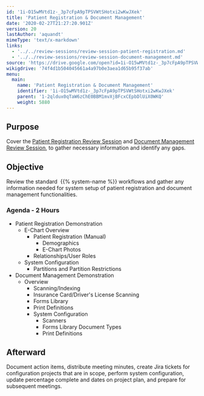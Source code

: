 ```yaml
---
id: '1i-O15wMVtd1z-_3p7cFpA9pTPSVWtSHotxi2wKwJXek'
title: 'Patient Registration & Document Management'
date: '2020-02-27T21:27:20.901Z'
version: 20
lastAuthor: 'aquandt'
mimeType: 'text/x-markdown'
links:
  - '../../review-sessions/review-session-patient-registration.md'
  - '../../review-sessions/review-session-document-management.md'
source: 'https://drive.google.com/open?id=1i-O15wMVtd1z-_3p7cFpA9pTPSVWtSHotxi2wKwJXek'
wikigdrive: '74f4d1b504045661a4a97b0e3aea1d65b95f37ab'
menu:
  main:
    name: 'Patient Registration & Document Management'
    identifier: '1i-O15wMVtd1z-_3p7cFpA9pTPSVWtSHotxi2wKwJXek'
    parent: '1-2qldux0qTaW6zChE0BBM1mvXjBFcxCEpbDlUiX0WKQ'
    weight: 5880
---
```

## Purpose  
  
Cover the [Patient Registration Review Session](../../review-sessions/review-session-patient-registration.md) and [Document Management Review Session](../../review-sessions/review-session-document-management.md), to gather necessary information and identify any gaps.
  
## Objective  
  
Review the standard  {{% system-name %}} workflows and gather any information needed for system setup of patient registration and document management functionalities.
  
### Agenda - 2 Hours  

* Patient Registration Demonstration
   * E-Chart Overview
      * Patient Registration (Manual)
         * Demographics
         * E-Chart Photos
      * Relationships/User Roles
   * System Configuration
      * Partitions and Partition Restrictions
* Document Management Demonstration
   * Overview
      * Scanning/Indexing
      * Insurance Card/Driver's License Scanning
      * Forms Library
      * Print Definitions
      * System Configuration
         * Scanners
         * Forms Library Document Types
         * Print Definitions
  
## Afterward  
  
Document action items, distribute meeting minutes, create Jira tickets for configuration projects that are in scope, perform system configuration, update percentage complete and dates on project plan, and prepare for subsequent meetings.
